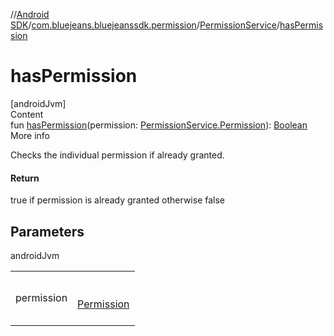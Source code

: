 //[Android SDK](../../../index.md)/[com.bluejeans.bluejeanssdk.permission](../index.md)/[PermissionService](index.md)/[hasPermission](has-permission.md)



# hasPermission  
[androidJvm]  
Content  
fun [hasPermission](has-permission.md)(permission: [PermissionService.Permission](-permission/index.md)): [Boolean](https://kotlinlang.org/api/latest/jvm/stdlib/kotlin/-boolean/index.html)  
More info  


Checks the individual permission if already granted.



#### Return  


true if permission is already granted otherwise false



## Parameters  
  
androidJvm  
  
| | |
|---|---|
| <a name="com.bluejeans.bluejeanssdk.permission/PermissionService/hasPermission/#com.bluejeans.bluejeanssdk.permission.PermissionService.Permission/PointingToDeclaration/"></a>permission| <a name="com.bluejeans.bluejeanssdk.permission/PermissionService/hasPermission/#com.bluejeans.bluejeanssdk.permission.PermissionService.Permission/PointingToDeclaration/"></a><br><br>[Permission](-permission/index.md)<br><br>|
  
  



